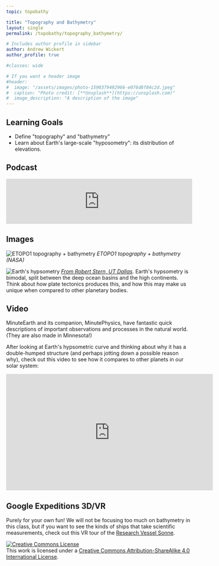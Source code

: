 ```yaml
---
topic: topobathy

title: "Topography and Bathymetry"
layout: single
permalink: /topobathy/topography_bathymetry/

# Includes author profile in sidebar
author: Andrew Wickert
author_profile: true

#classes: wide

# If you want a header image
#header:
#  image: "/assets/images/photo-1590379492966-e076d8f84c2d.jpeg"
#  caption: "Photo credit: [**Unsplash**](https://unsplash.com)"
#  image_description: "A description of the image"
---
```


## Learning Goals

* Define "topography" and "bathymetry"
* Learn about Earth's large-scale "hyposometry": its distribution of elevations.

## Podcast

<iframe title="Topography and Bathymetry" height="122" width="100%" style="border: none;" scrolling="no" data-name="pb-iframe-player" src="https://www.podbean.com/media/player/grcvm-e8e200?from=pb6admin&download=1&version=1&auto=0&share=1&download=1&rtl=0&fonts=Helvetica&skin=1&pfauth=&btn-skin=107"></iframe>

## Images

![ETOPO1 topography + bathymetry](https://www.ngdc.noaa.gov/mgg/image/color_etopo1_ice_low.jpg)
*ETOPO1 topography + bathymetry (NASA)*

![Earth's hypsometry](https://upload.wikimedia.org/wikipedia/commons/9/95/EarthHypso.png)
*[From Robert Stern, UT Dallas](https://en.wikipedia.org/wiki/Hypsometry#/media/File:EarthHypso.png).* Earth's hypsometry is bimodal, split between the deep ocean basins and the high continents. Think about how plate tectonics produces this, and how this may make us unique when compared to other planetary bodies.

<!-- ## Assignment

**Deliverable:** Zoom in on a specific section of the etopo1 topogrpahic/bathymetric map. (To see it in its fill size, right-click and then "open image in new tab".) Take a screenshot and annotate it into different geomorphic process domains. Your chosen zone must include at least two separate process domains: no fair taking a capture of the Greenland Ice Sheet! You can do this in any software of your choice. Then, write a paragraph describing your decision-making process. -->

## Video

MinuteEarth and its companion, MinutePhysics, have fantastic quick descriptions of important observations and processes in the natural world. (They are also made in Minnesota!)

After looking at Earth's hypsometric curve and thinking about why it has a double-humped structure (and perhaps jotting down a possible reason why), check out this video to see how it compares to other planets in our solar system:

<iframe width="560" height="315" src="https://www.youtube.com/embed/KOv3FGVmRcA" frameborder="0" allow="accelerometer; autoplay; clipboard-write; encrypted-media; gyroscope; picture-in-picture" allowfullscreen></iframe>

## Google Expeditions 3D/VR

Purely for your own fun! We will not be focusing too much on bathymetry in this class, but if you want to see the kinds of ships that take scientific measurements, check out this VR tour of the
[Research Vessel Sonne](https://tour-repo.appspot.com/view_tour/Aboard_the_German_research_vessel_SONNE).


<a rel="license" href="http://creativecommons.org/licenses/by-sa/4.0/"><img alt="Creative Commons License" style="border-width:0" src="https://i.creativecommons.org/l/by-sa/4.0/88x31.png" /></a><br />This work is licensed under a <a rel="license" href="http://creativecommons.org/licenses/by-sa/4.0/">Creative Commons Attribution-ShareAlike 4.0 International License</a>.
